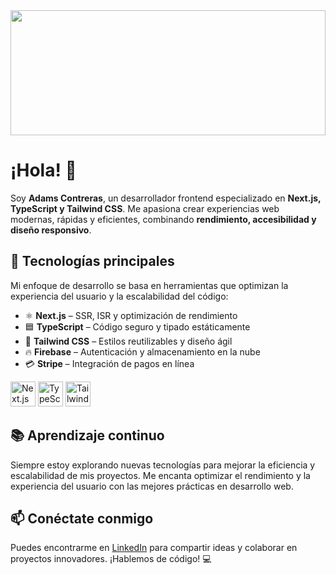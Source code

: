 <div>
    <img src="https://images.pexels.com/photos/97077/pexels-photo-97077.jpeg?auto=compress&cs=tinysrgb&w=1260&h=750&dpr=1" height="200px" width="100%"/>
</div>

# ¡Hola! 👋

Soy **Adams Contreras**, un desarrollador frontend especializado en **Next.js, TypeScript y Tailwind CSS**. Me apasiona crear experiencias web modernas, rápidas y eficientes, combinando **rendimiento, accesibilidad y diseño responsivo**.

## 🚀 Tecnologías principales

Mi enfoque de desarrollo se basa en herramientas que optimizan la experiencia del usuario y la escalabilidad del código:

- ⚛️ **Next.js** – SSR, ISR y optimización de rendimiento  
- 🟦 **TypeScript** – Código seguro y tipado estáticamente  
- 🎨 **Tailwind CSS** – Estilos reutilizables y diseño ágil  
- 🔥 **Firebase** – Autenticación y almacenamiento en la nube  
- 💳 **Stripe** – Integración de pagos en línea  

<div id="lenguajes">
    <img src="https://upload.wikimedia.org/wikipedia/commons/8/8e/Nextjs-logo.svg" alt="Next.js" width="40" height="40">
    <img src="https://upload.wikimedia.org/wikipedia/commons/4/4c/Typescript_logo_2020.svg" alt="TypeScript" width="40" height="40">
    <img src="https://upload.wikimedia.org/wikipedia/commons/d/d5/Tailwind_CSS_Logo.svg" alt="Tailwind CSS" width="40" height="40">
</div>

## 📚 Aprendizaje continuo

Siempre estoy explorando nuevas tecnologías para mejorar la eficiencia y escalabilidad de mis proyectos. Me encanta optimizar el rendimiento y la experiencia del usuario con las mejores prácticas en desarrollo web.

## 📫 Conéctate conmigo

Puedes encontrarme en [LinkedIn](https://www.linkedin.com/in/adams-contreras-390762215/) para compartir ideas y colaborar en proyectos innovadores. ¡Hablemos de código! 💻
